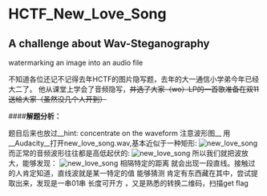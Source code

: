 # HCTF_New_Love_Song

## A challenge about Wav-Steganography

watermarking an image into an audio file

不知道各位还记不记得去年HCTF的图片隐写题，去年的大一通信小学弟今年已经大二了。
他从课堂上学会了音频隐写，~~并选了大家（wo）LP的一首歌准备在双11送给大家（虽然没几个人开到）~~

####__解题分析：__

题目后来也放过__hint: concentrate on the waveform 注意波形图__
用__Audacity__打开new_love_song.wav,基本近似于一种矩形:
![new_love_song](http://olqhuq6wn.bkt.clouddn.com/HCTF_1.png  "new_love_song")
而正常的音频波形往往都是高低起伏的:
![new_love_song](http://olqhuq6wn.bkt.clouddn.com/HCTF_3.png  "new_love_song")
所以我们就把波放大，能够发现：
![new_love_song](http://olqhuq6wn.bkt.clouddn.com/HCTF_2.png  "new_love_song")
相隔特定的距离 就会出现一段直线。接触过的人肯定知道，直线波就是某一特定的值
能够猜测 肯定有东西藏在其中，尝试提取出来，发现是一串01串 长度可开方 ，又是熟悉的转换二维码，扫描get flag
